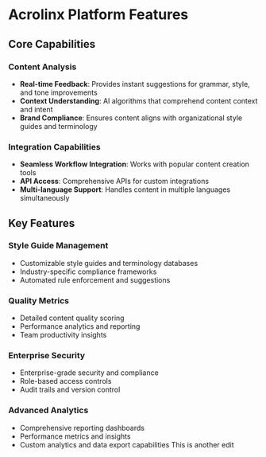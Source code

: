 # Acrolinx Platform Features

## Core Capabilities

### Content Analysis
- **Real-time Feedback**: Provides instant suggestions for grammar, style, and tone improvements
- **Context Understanding**: AI algorithms that comprehend content context and intent
- **Brand Compliance**: Ensures content aligns with organizational style guides and terminology

### Integration Capabilities
- **Seamless Workflow Integration**: Works with popular content creation tools
- **API Access**: Comprehensive APIs for custom integrations
- **Multi-language Support**: Handles content in multiple languages simultaneously

## Key Features

### Style Guide Management
- Customizable style guides and terminology databases
- Industry-specific compliance frameworks
- Automated rule enforcement and suggestions

### Quality Metrics
- Detailed content quality scoring
- Performance analytics and reporting
- Team productivity insights

### Enterprise Security
- Enterprise-grade security and compliance
- Role-based access controls
- Audit trails and version control

### Advanced Analytics
- Comprehensive reporting dashboards
- Performance metrics and insights
- Custom analytics and data export capabilities This is another edit

